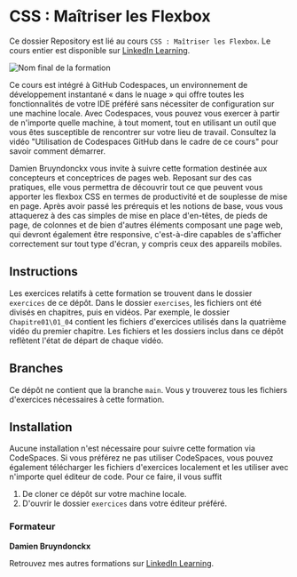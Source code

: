 # CSS : Maîtriser les Flexbox

Ce dossier Repository est lié au cours `CSS : Maîtriser les Flexbox`. Le cours entier est disponible sur [LinkedIn Learning][lil-course-url].

![Nom final de la formation][lil-thumbnail-url] 


Ce cours est intégré à GitHub Codespaces, un environnement de développement instantané « dans le nuage » qui offre toutes les fonctionnalités de votre IDE préféré sans nécessiter de configuration sur une machine locale. Avec Codespaces, vous pouvez vous exercer à partir de n'importe quelle machine, à tout moment, tout en utilisant un outil que vous êtes susceptible de rencontrer sur votre lieu de travail. Consultez la vidéo "Utilisation de Codespaces GitHub dans le cadre de ce cours" pour savoir comment démarrer.    

Damien Bruyndonckx vous invite à suivre cette formation destinée aux concepteurs et conceptrices de pages web. Reposant sur des cas pratiques, elle vous permettra de découvrir tout ce que peuvent vous apporter les flexbox CSS en termes de productivité et de souplesse de mise en page. Après avoir passé les prérequis et les notions de base, vous vous attaquerez à des cas simples de mise en place d'en-têtes, de pieds de page, de colonnes et de bien d'autres éléments composant une page web, qui devront également être responsive, c'est-à-dire capables de s'afficher correctement sur tout type d'écran, y compris ceux des appareils mobiles.

## Instructions

Les exercices relatifs à cette formation se trouvent dans le dossier `exercices` de ce dépôt. Dans le dossier `exercises`, les fichiers ont été divisés en chapitres, puis en vidéos. Par exemple, le dossier `Chapitre01\01_04` contient les fichiers d'exercices utilisés dans la quatrième vidéo du premier chapitre. Les fichiers et les dossiers inclus dans ce dépôt reflètent l'état de départ de chaque vidéo. 

## Branches

Ce dépôt ne contient que la branche `main`. Vous y trouverez tous les fichiers d'exercices nécessaires à cette formation. 

## Installation

Aucune installation n'est nécessaire pour suivre cette formation via CodeSpaces. Si vous préférez ne pas utiliser CodeSpaces, vous pouvez également télécharger les fichiers d'exercices localement et les utiliser avec n'importe quel éditeur de code. Pour ce faire, il vous suffit 
1. De cloner ce dépôt sur votre machine locale. 
2. D'ouvrir le dossier `exercices` dans votre éditeur préféré. 


### Formateur

**Damien Bruyndonckx** 

 Retrouvez mes autres formations sur [LinkedIn Learning][lil-URL-trainer].

[0]: # (Replace these placeholder URLs with actual course URLs)
[lil-course-url]: https://www.linkedin.com
[lil-thumbnail-url]: https:
[lil-URL-trainer]: https://www.linkedin.com/learning/instructors/damien-bruyndonckx

[1]: # (End of FR-Instruction ###############################################################################################)
